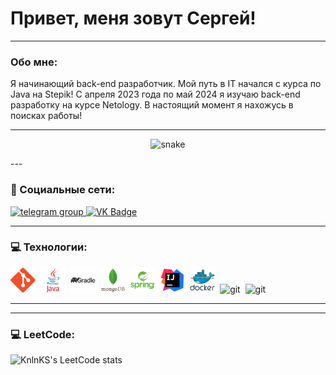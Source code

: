 # Привет, меня зовут Сергей!

---

###  Обо мне:

Я начинающий back-end разработчик. Мой путь в IT начался с курса по Java на Stepik! С апреля 2023 года по май 2024 я изучаю back-end разработку на курсе Netology. В настоящий момент я нахожусь в поисках работы!

---
<p align="center">
 <img width="600" src="blob/main/github-user-contribution%20(2).svg
" alt="snake"/>
</p>
---

### 🤝 Социальные сети:

   <div id="badges">
    <a href="https://t.me/efimovsergei44" target="_blank">
      <img src="https://cdn-icons-png.flaticon.com/512/2111/2111646.png" width="40" height="40" alt="telegram group" />
    </a>
    <a href="https://vk.com/beard44" target="_blank">
      <img src="https://cdn-icons-png.flaticon.com/512/145/145813.png" width="40" height="40" alt="VK Badge"/>
    </a>
    
  
   
  

---

### 💻 Технологии:

<div>
  <img src="https://github.com/devicons/devicon/blob/master/icons/git/git-original.svg" title="git" alt="git" width="40" height="40"/>&nbsp
   <img src="https://github.com/devicons/devicon/blob/master/icons/java/java-original-wordmark.svg" title="git" alt="git" width="40" height="40"/>&nbsp
    <img src="https://github.com/devicons/devicon/blob/master/icons/gradle/gradle-plain-wordmark.svg" title="git" alt="git" width="40" height="40"/>&nbsp
     <img src="https://github.com/devicons/devicon/blob/master/icons/mongodb/mongodb-original-wordmark.svg" title="git" alt="git" width="40" height="40"/>&nbsp
      <img src="https://github.com/devicons/devicon/blob/master/icons/spring/spring-original-wordmark.svg" title="git" alt="git" width="40" height="40"/>&nbsp
       <img src="https://github.com/devicons/devicon/blob/master/icons/intellij/intellij-original.svg" title="git" alt="git" width="40" height="40"/>&nbsp
        <img src="https://github.com/devicons/devicon/blob/master/icons/docker/docker-original-wordmark.svg" title="git" alt="git" width="40" height="40"/>&nbsp
         <img src="https://logodix.com/logo/541959.jpg" title="git" alt="git" width="70" height="40"/>&nbsp
           <img src="https://logodix.com/logo/1978217.png" title="git" alt="git" width="70" height="40"/>&nbsp


</div>

---


---

### 💻 LeetCode:



![KnlnKS's LeetCode stats](https://leetcode-stats-six.vercel.app/?username=EfimovSergei&theme=dark)



